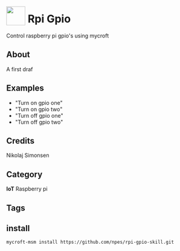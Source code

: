 # <img src="https://raw.githack.com/FortAwesome/Font-Awesome/master/svgs/solid/robot.svg" card_color="#273752" width="50" height="50" style="vertical-align:bottom"/> Rpi Gpio
Control raspberry pi gpio's using mycroft

## About
A first draf

## Examples
* "Turn on gpio one"
* "Turn on gpio two"
* "Turn off gpio one"
* "Turn off gpio two"

## Credits
Nikolaj Simonsen

## Category
**IoT**
Raspberry pi

## Tags

## install 

`mycroft-msm install https://github.com/npes/rpi-gpio-skill.git`
